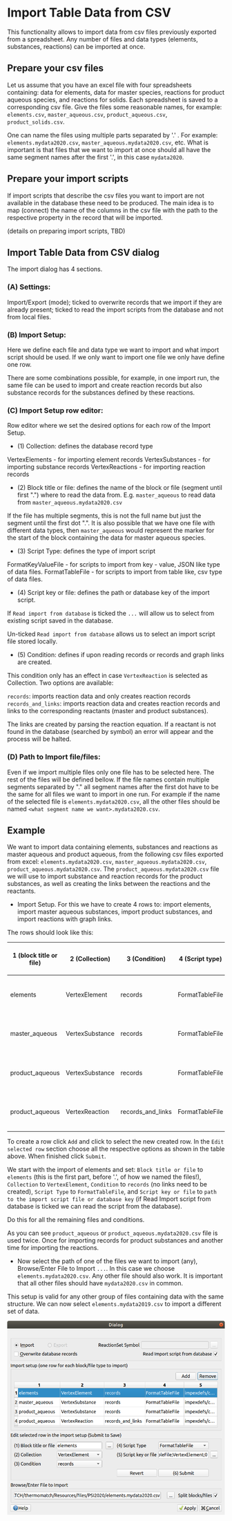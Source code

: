 # Import Table Data from CSV

This functionality allows to import data from csv files previously exported from a spreadsheet. Any number of files and data types (elements, substances, reactions) can be imported at once.

## Prepare your csv files

Let us assume that you have an excel file with four spreadsheets containing: data for elements, data for master species, reactions for product aqueous species, and reactions for solids. Each spreadsheet is saved to a corresponding csv file. Give the files some reasonable names, for example: `elements.csv`, `master_aqueous.csv`, `product_aqueous.csv`, `product_solids.csv`.

One can name the files using multiple parts separated by '.' . For example: `elements.mydata2020.csv`, `master_aqueous.mydata2020.csv`, etc. What is important is that files that we want to import at once should all have the same segment names after the first '.', in this case `mydata2020`.

## Prepare your import scripts

If import scripts that describe the csv files you want to import are not available in the database these need to be produced. The main idea is to map (connect) the name of the columns in the csv file with the path to the respective property in the record that will be imported.

(details on preparing import scripts, TBD)

## Import Table Data from CSV dialog

The import dialog has 4 sections.

### (A) Settings:

Import/Export (mode); ticked to overwrite records that we import if they are already present; ticked to read the import scripts from the database and not from local files.

### (B) Import Setup:

Here we define each file and data type we want to import and what import script should be used. If we only want to import one file we only have define one row. 

There are some combinations possible, for example, in one import run, the same file can be used to import and create reaction records but also substance records for the substances defined by these reactions.

### (C) Import Setup row editor:

Row editor where we set the desired options for each row of the Import Setup.

* (1) Collection: defines the database record type

VertexElements - for importing element records
VertexSubstances - for importing substance records
VertexReactions - for importing reaction records

* (2) Block title or file: defines the name of the block or file (segment until first ".") where to read the data from. E.g. `master_aqueous` to read data from `master_aqueous.mydata2020.csv`

If the file has multiple segments, this is not the full name but just the segment until the first dot ".". It is also possible that we have one file with different data types, then `master_aqueous` would represent the marker for the start of the block containing the data for master aqueous species.

* (3) Script Type: defines the type of import script

FormatKeyValueFile - for scripts to import from key - value, JSON like type of data files.
FormatTableFile - for scripts to import from table like, csv type of data files.

* (4) Script key or file: defines the path or database key of the import script.

If `Read import from database` is ticked the `...` will allow us to select from existing script saved in the database.

Un-ticked `Read import from database` allows us to select an import script file stored locally.

* (5) Condition: defines if upon reading records or records and graph links are created.

This condition only has an effect in case `VertexReaction` is selected as Collection. Two options are available:

`records`: imports reaction data and only creates reaction records
`records_and_links`: imports reaction data and creates reaction records and links to the corresponding reactants (master and product substances).

The links are created by parsing the reaction equation. If a reactant is not found in the database (searched by symbol) an error will appear and the process will be halted.

### (D) Path to Import file/files:

Even if we import multiple files only one file has to be selected here. The rest of the files will be defined bellow. If the file names contain multiple segments separated by "." all segment names after the first dot have to be the same for all files we want to import in one run. For example if the name of the selected file is `elements.mydata2020.csv`, all the other files should be named `<what segment name we want>.mydata2020.csv`.

## Example

We want to import data containing elements, substances and reactions as master aqueous and product aqueous, from the following csv files exported from excel: `elements.mydata2020.csv`, `master_aqueous.mydata2020.csv`, `product_aqueous.mydata2020.csv`. The `product_aqueous.mydata2020.csv` file we will use to import substance and reaction records for the product substances, as well as creating the links between the reactions and the reactants.

* Import Setup. For this we have to create 4 rows to: import elements, import master aqueous substances, import product substances, and import reactions with graph links.

The rows should look like this:

| 1 (block title or file)  | 2 (Collection)  | 3 (Condition)  | 4 (Script type)  | 5 (Script key or file)  |
|---|---|---|---|---|
| elements  | VertexElement  | records  | FormatTableFile  | db id or path to script file  |
| master_aqueous  | VertexSubstance  | records  | FormatTableFile  | db id or path to script file  |
| product_aqueous  | VertexSubstance  | records  | FormatTableFile  | db id or path to script file  |
| product_aqueous  | VertexReaction  | records_and_links  | FormatTableFile  | db id or path to script file  |

To create a row click `Add` and click to select the new created row. In the `Edit selected row` section choose all the respective options as shown in the table above. When finished click `Submit`.

We start with the import of elements and set: `Block title or file` to `elements` (this is the first part, before '.', of how we named the files!), `Collection` to `VertexElement`, `Condition` to `records` (no links need to be created), `Script Type` to `FormatTableFile`, and `Script key or file` to `path to the import script file or database key` (if Read Import script from database is ticked we can read the script from the database).

Do this for all the remaining files and conditions.

As you can see `product_aqueous` or `product_aqueous.mydata2020.csv` file is used twice. Once for importing records for product substances and another time for importing the reactions.

* Now select the path of one of the files we want to import (any), Browse/Enter File to Import `...`. In this case we choose `elements.mydata2020.csv`. Any other file should also work. It is important that all other files should have `mydata2020.csv` in common.

This setup is valid for any other group of files containing data with the same structure. We can now select `elements.mydata2019.csv` to import a different set of data.

![Import CSV Dialog][dialog-after]

[dialog-after]: images/import-csv-after.png "Import CSV Dialog"
[dialog-before]: images/import-csv-before.png "Import CSV Dialog"